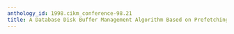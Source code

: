 ```yaml
---
anthology_id: 1998.cikm_conference-98.21
title: A Database Disk Buffer Management Algorithm Based on Prefetching
---
```

